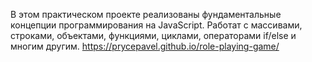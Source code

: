 В этом практическом проекте реализованы фундаментальные концепции программирования на JavaScript. Работат с массивами, строками, объектами, функциями, циклами, операторами if/else и многим другим.
https://prycepavel.github.io/role-playing-game/

